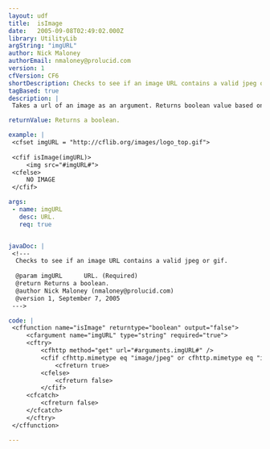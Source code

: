```yaml
---
layout: udf
title:  isImage
date:   2005-09-08T02:49:02.000Z
library: UtilityLib
argString: "imgURL"
author: Nick Maloney
authorEmail: nmaloney@prolucid.com
version: 1
cfVersion: CF6
shortDescription: Checks to see if an image URL contains a valid jpeg or gif.
tagBased: true
description: |
 Takes a url of an image as an argument. Returns boolean value based on whether or not the remote image is a valid jpeg or gif.

returnValue: Returns a boolean.

example: |
 <cfset imgURL = "http://cflib.org/images/logo_top.gif">
 
 <cfif isImage(imgURL)>
     <img src="#imgURL#">
 <cfelse>
     NO IMAGE
 </cfif>

args:
 - name: imgURL
   desc: URL.
   req: true


javaDoc: |
 <!---
  Checks to see if an image URL contains a valid jpeg or gif.
  
  @param imgURL      URL. (Required)
  @return Returns a boolean. 
  @author Nick Maloney (nmaloney@prolucid.com) 
  @version 1, September 7, 2005 
 --->

code: |
 <cffunction name="isImage" returntype="boolean" output="false">
     <cfargument name="imgURL" type="string" required="true">
     <cftry>
         <cfhttp method="get" url="#arguments.imgURL#" />
         <cfif cfhttp.mimetype eq "image/jpeg" or cfhttp.mimetype eq "image/gif">
             <cfreturn true>
         <cfelse>
             <cfreturn false>
         </cfif>
     <cfcatch>
         <cfreturn false>
     </cfcatch>
     </cftry>
 </cffunction>

---
```



